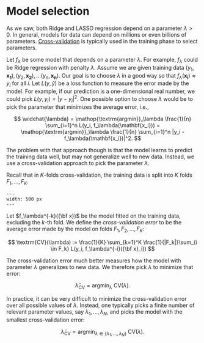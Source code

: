 # Model selection

As we saw, both Ridge and LASSO regression depend on a parameter $\lambda > 0$. In general, models for data can depend on millions or even billions of parameters. [Cross-validation](sec-cross-validation) is typically used in the training phase to select parameters. 

Let $f_\lambda$ be some model that depends on a parameter $\lambda$. For example, $f_\lambda$ could be Ridge regression with penalty $\lambda$. Assume we are given training data $(y_1, \mathbf{x_1}), (y_2, \mathbf{x_2}), \dots (y_n, \mathbf{x_n})$. Our goal is to choose $\lambda$ in a good way so that $f_\lambda(\mathbf{x_i}) \approx y_i$ for all $i$. Let $L(y,\hat{y})$ be a loss function to measure the error made by the model. For example, if our prediction is a one-dimensional real number, we could pick $L(y,y_i) = |y-y_i|^2$. One possible option to choose $\lambda$ would be to pick the parameter that minimizes the average error, i.e., 

$$
\widehat{\lambda} = \mathop{\textrm{argmin}}_\lambda \frac{1}{n} \sum_{i=1}^n L(y_i, f_\lambda(\mathbf{x_i})) = \mathop{\textrm{argmin}}_\lambda \frac{1}{n} \sum_{i=1}^n |y_i - f_\lambda(\mathbf{x_i})|^2. 
$$

The problem with that approach though is that the model learns to predict the training data well, but may not generalize well to new data. Instead, we use a cross-validation approach to pick the parameter $\lambda$. 

Recall that in $K$-folds cross-validation, the training data is split into $K$ folds $F_1, \dots, F_K$. 

```{figure} images/cv.png
---
width: 500 px
---
```

Let $f_\lambda^{-k}({\bf x})$ be the model fitted on the training data, excluding the $k$-th fold. We define the *cross-validation error* to be the average error made by the model on folds $F_1, F_2, \dots, F_K$: 

$$
\textrm{CV}(\lambda) := \frac{1}{K} \sum_{k=1}^K  \frac{1}{|F_k|}\sum_{i \in F_k} L(y_i, f_\lambda^{-i}({\bf x}_i))
$$

The cross-validation error much better measures how the model with parameter $\lambda$ generalizes to new data. We therefore pick $\lambda$ to minimize that error: 

$$
\widehat{\lambda}_\textrm{CV} = \mathop{\textrm{argmin}}_\lambda\ \textrm{CV}(\lambda).
$$

In practice, it can be very difficult to minimize the cross-validation error over all possible values of $\lambda$. Instead, one typically picks a finite number of relevant parameter values, say $\lambda_1, \dots, \lambda_N$, and picks the model with the smallest cross-validation error: 

$$
\widetilde{\lambda}_\textrm{CV} = \mathop{\textrm{argmin}}_{\lambda \in \{\lambda_1, \dots, \lambda_N\}}\ \textrm{CV}(\lambda).
$$